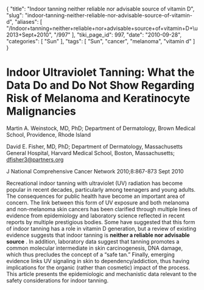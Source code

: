 {
    "title": "Indoor tanning neither reliable nor advisable source of vitamin D",
    "slug": "indoor-tanning-neither-reliable-nor-advisable-source-of-vitamin-d",
    "aliases": [
        "/Indoor+tanning+neither+reliable+nor+advisable+source+of+vitamin+D+\u2013+Sept+2010",
        "/997"
    ],
    "tiki_page_id": 997,
    "date": "2010-09-28",
    "categories": [
        "Sun"
    ],
    "tags": [
        "Sun",
        "cancer",
        "melanoma",
        "vitamin d"
    ]
}


# Indoor Ultraviolet Tanning: What the Data Do and Do Not Show Regarding Risk of Melanoma and Keratinocyte Malignancies

Martin A. Weinstock, MD, PhD; Department of Dermatology, Brown Medical School, Providence, Rhode Island

David E. Fisher, MD, PhD;       Department of Dermatology, Massachusetts General Hospital, Harvard Medical School, Boston, Massachusetts;  dfisher3@partners.org

J National Comprehensive Cancer Network 2010;8:867-873 Sept 2010

Recreational indoor tanning with ultraviolet (UV) radiation has become popular in recent decades, particularly among teenagers and young adults. The consequences for public health have become an important area of concern. The link between this form of UV exposure and both melanoma and non-melanoma skin cancers has been clarified through multiple lines of evidence from epidemiology and laboratory science reflected in recent reports by multiple prestigious bodies. Some have suggested that this form of indoor tanning has a role in vitamin D generation, but a review of existing evidence suggests that indoor tanning is  **neither a reliable nor advisable source** . In addition, laboratory data suggest that tanning promotes a common molecular intermediate in skin carcinogenesis, DNA damage, which thus precludes the concept of a “safe tan.” Finally, emerging evidence links UV signaling in skin to dependency/addiction, thus having implications for the organic (rather than cosmetic) impact of the process. This article presents the epidemiologic and mechanistic data relevant to the safety considerations for indoor tanning.